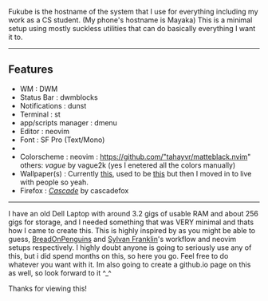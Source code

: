 Fukube is the hostname of the system that I use for everything including my work as a CS student. (My phone's hostname is Mayaka)
This is a minimal setup using mostly suckless utilities that can do basically everything I want it to.

---

## Features 
- WM                  : DWM
- Status Bar          : dwmblocks
- Notifications       : dunst 
- Terminal            : st
- app/scripts manager : dmenu
- Editor              : neovim
- Font                : SF Pro (Text/Mono)
- 
- Colorscheme         : neovim : https://github.com/"tahayvr/matteblack.nvim"
                        others: *vague* by vague2k (yes I enetered all the colors manually)
- Wallpaper(s)        : Currently [this](https://github.com/zhichaoh/catppuccin-wallpapers/blob/main/waves/cat-waves.png),
                        used to be [this](https://gruvbox-wallpapers.pages.dev/wallpapers/anime/gruvbox_girl.png) but then I moved in to live with people so yeah.
- Firefox             : *[Cascade](https://github.com/cascadefox/cascade/tree/main)* by cascadefox

---

I have an old Dell Laptop with around 3.2 gigs of usable RAM and about 256 gigs for storage, and I needed something that was VERY minimal and thats how I came to create this.
This is highly inspired by as you might be able to guess, [BreadOnPenguins](https://github.com/BreadOnPenguins) and [Sylvan Franklin](https://github.com/SylvanFranklin)'s workflow and neovim setups respectively.
I highly doubt anyone is going to seriously use any of this, but i did spend months on this, so here you go.
Feel free to do whatever you want with it.
Im also going to create a github.io page on this as well, so look forward to it ^_^

Thanks for viewing this!

